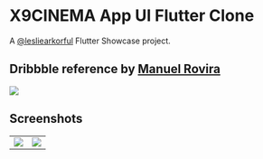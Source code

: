 # X9CINEMA App UI Flutter Clone

A [@lesliearkorful](https://twitter.com/lesliearkorful) Flutter Showcase project.

## Dribbble reference by [Manuel Rovira](https://dribbble.com/ManuelRovira)

<img src="https://github.com/lesliearkorful/x9cinema/blob/master/x9cinema.png?raw=true" />


## Screenshots
<table>
  <tr>
    <td>
      <img src="https://github.com/lesliearkorful/x9cinema/blob/master/screenshots/home.png?raw=true" />
    </td>
    <td>
      <img src="https://github.com/lesliearkorful/x9cinema/blob/master/screenshots/detail.png?raw=true" />
    </td>
  </tr>
</table>

